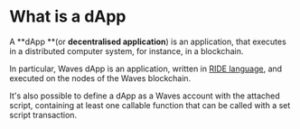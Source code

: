 # What is a dApp
A **dApp **(or **decentralised application**) is an application, that executes in a distributed computer system, for instance, in a blockchain.

In particular, Waves dApp is an application, written in [RIDE language](/smart-contracts/ride-language/about-ride.md), and executed on the nodes of the Waves blockchain.

It's also possible to define a dApp as a Waves account with the attached script, containing at least one callable function that can be called with a set script transaction.